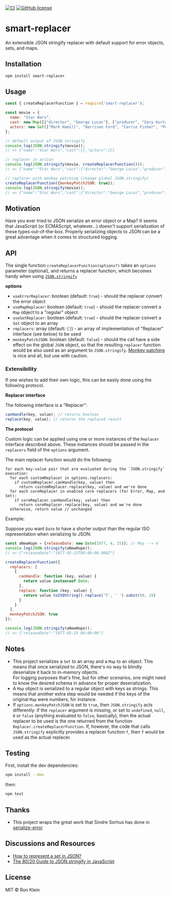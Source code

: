 [![CI](https://github.com/kleinron/smart-replacer/actions/workflows/main.yaml/badge.svg)](https://github.com/kleinron/smart-replacer/actions/workflows/main.yaml) [![GitHub license](https://img.shields.io/github/license/kleinron/smart-replacer)](https://github.com/kleinron/smart-replacer/blob/main/LICENSE)
# smart-replacer
An extensible JSON stringify replacer with default support for error objects, sets, and maps.

## Installation
```bash
npm install smart-replacer
```

## Usage
```javascript
const { createReplacerFunction } = require('smart-replacer');

const movie = {
  name: "Star Wars",
  cast: new Map([["director", "George Lucas"], ["producer", "Gary Kurtz"]]),
  actors: new Set(["Mark Hamill", "Harrison Ford", "Carrie Fisher", "Peter Cushing", "Alec Guinness"])
};

// default output of JSON.stringify
console.log(JSON.stringify(movie));
// => {"name":"Star Wars","cast":{},"actors":{}}

// replacer in action
console.log(JSON.stringify(movie, createReplacerFunction()));
// => {"name":"Star Wars","cast":{"director":"George Lucas","producer":"Gary Kurtz"},"actors":["Mark Hamill","Harrison Ford","Carrie Fisher","Peter Cushing","Alec Guinness"]}

// replacer with monkey patching (change global JSON.stringify)
createReplacerFunction({monkeyPatchJSON: true});
console.log(JSON.stringify(movie));
// => {"name":"Star Wars","cast":{"director":"George Lucas","producer":"Gary Kurtz"},"actors":["Mark Hamill","Harrison Ford","Carrie Fisher","Peter Cushing","Alec Guinness"]}
```

## Motivation
Have you ever tried to JSON serialize an error object or a Map?
It seems that JavaScript (or ECMAScript, whatever...)
doesn't support serialization of these types out-of-the-box.
Properly serializing objects to JSON can be a great advantage when it comes to structured logging.

## API
The single function `createReplacerFunction(options?)` takes an `options` parameter (optional),
and returns a replacer function, which becomes handy when using [`JSON.stringify`](https://262.ecma-international.org/6.0/#sec-json.stringify)

__options__
* `useErrorReplacer`: boolean (default: `true`) - should the replacer convert the error object
* `useMapReplacer`: boolean (default: `true`) - should the replacer convert a `Map` object to a "regular" object
* `useSetReplacer`: boolean (default: `true`) - should the replacer convert a `Set` object to an array
* `replacers`: array (default: `[]`) - an array of implementation of "Replacer" interface (see below) to be used
* `monkeyPatchJSON`: boolean (default: `false`) - should the call have a side effect on the global `JSON` object, so that the resulting `replacer` function would be also used as an argument to `JSON.stringify`. [Monkey patching](https://en.wikipedia.org/wiki/Monkey_patch) is nice and all, but use with caution.

### Extensibility
If one wishes to add their own logic, this can be easily done using the following protocol.

__Replacer interface__

The following interface is a "Replacer":
```javascript
canHandle(key, value); // returns boolean
replace(key, value); // returns the replaced result
```

__The protocol__

Custom logic can be applied using one or more instances of the `Replacer` interface described above.
These instances should be passed in the `replacers` field of the `options` argument.

The main replacer function would do the following:
```text
for each key-value pair that are evaluated during the `JSON.stringify` execution:
  for each customReplacer in options.replacers:
    if customReplacer.canHandle(key, value) then
      return customReplacer.replace(key, value) and we're done
  for each coreReplacer in enabled core replacers (for Error, Map, and Set):
    if coreReplacer.canHandle(key, value) then
      return coreReplacer.replace(key, value) and we're done
  otherwise, return value // unchanged
```

Example:

Suppose you want `Date` to have a shorter output than the regular ISO representation when serializing to JSON:
```javascript
const aNewHope = {releaseDate: new Date(1977, 4, 25)}; // May --> 4
console.log(JSON.stringify(aNewHope));
// => {"releaseDate":"1977-05-25T00:00:00.000Z"}

createReplacerFunction({
  replacers: [
    {
      canHandle: function (key, value) {
        return value instanceof Date;
      },
      replace: function (key, value) {
        return value.toISOString().replace('T', ' ').substr(0, 19)
      }
    }
  ],
  monkeyPatchJSON: true
});

console.log(JSON.stringify(aNewHope));
// => {"releaseDate":"1977-05-25 00:00:00"}
```

## Notes
* This project serializes a `Set` to an array and a `Map` to an object. This means that once serialized to JSON,
  there's no way to blindly deserialize it back to in-memory objects. <br/>
  For logging purposes that's fine, but for other scenarios, one might need to know the desired schema in advance for proper deserialization.
* A `Map` object is serialized to a regular object with keys as strings. This means that another extra step would be needed if the keys of the original `Map` were numbers, for instance.
* If `options.monkeyPatchJSON` is set to `true`, then `JSON.stringify` acts differently: if the `replacer` argument is missing, or set to `undefined`, `null`, `0` or `false` (anything evaluated to `false`, basically), then the actual replacer to be used is the one returned from the function `Replacer.createReplacerFunction`. If, however, the code that calls `JSON.stringify` explicitly provides a replacer function `f`, then `f` would be used as the actual replacer.

## Testing

First, install the dev dependencies:
```bash
npm install --dev
```
then:
```bash
npm test
```

## Thanks
* This project wraps the great work that Sindre Sorhus has done in [serialize-error](https://github.com/sindresorhus/serialize-error)

## Discussions and Resources
* [How to represent a set in JSON?](https://softwareengineering.stackexchange.com/q/355176/16672)
* [The 80/20 Guide to JSON.stringify in JavaScript](https://thecodebarbarian.com/the-80-20-guide-to-json-stringify-in-javascript)

## License
MIT &copy; Ron Klein
